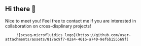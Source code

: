 ## Hi there 👋

Nice to meet you! Feel free to contact me if you are interested in collaboration on cross-displinary projects!

         ![scseq-microfluidics logo](https://github.com/user-attachments/assets/817ac9f7-02a4-4616-a740-9ef6b155569f)


<!--
**deyongzhu/deyongzhu** is a ✨ _special_ ✨ repository because its `README.md` (this file) appears on your GitHub profile.

Here are some ideas to get you started:

- 🔭 I’m currently working on ...
- 🌱 I’m currently learning ...
- 👯 I’m looking to collaborate on ...
- 🤔 I’m looking for help with ...
- 💬 Ask me about ...
- 📫 How to reach me: ...
- 😄 Pronouns: ...
- ⚡ Fun fact: ...
-->

